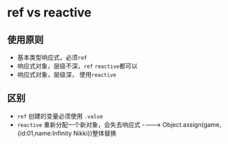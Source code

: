# ref vs reactive

## 使用原则

- 基本类型响应式，必须`ref`
- 响应式对象，层级不深，`ref` `reactive`都可以
- 响应式对象，层级深， 使用`reactive`

## 区别

- `ref` 创建的变量必须使用 `.value`
- `reactive` 重新分配一个新对象，会失去响应式
  ----> Object.assign(game,{id:01,name:Infinity Nikki})整体替换
